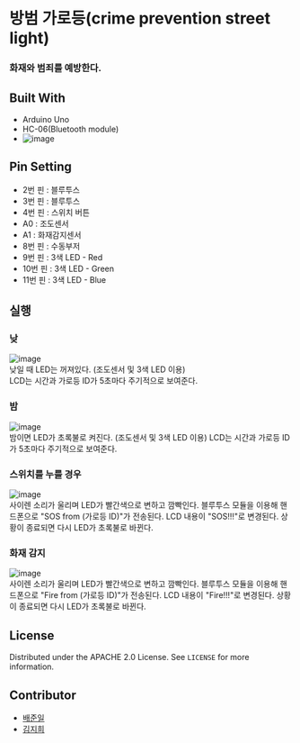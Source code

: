 # 방범 가로등(crime prevention street light)

### 화재와 범죄를 예방한다.

## Built With
* Arduino Uno
* HC-06(Bluetooth module)
* ![image](https://user-images.githubusercontent.com/70627982/146410248-dd1a5820-29f3-4516-b9dd-abc517086a54.png)

## Pin Setting
* 2번 핀 : 블루투스
* 3번 핀 : 블루투스
* 4번 핀 : 스위치 버튼
* A0 : 조도센서
* A1 : 화재감지센서
* 8번 핀 : 수동부저
* 9번 핀 : 3색 LED - Red
* 10번 핀 : 3색 LED - Green
* 11번 핀 : 3색 LED - Blue


## 실행

### 낮
![image](https://user-images.githubusercontent.com/70627982/146411956-b4dbad60-34e5-459c-af28-218e8e241658.png) 
<br>
낮일 때 LED는 꺼져있다. (조도센서 및 3색 LED 이용) <br>
LCD는 시간과 가로등 ID가 5초마다 주기적으로 보여준다.

### 밤
![image](https://user-images.githubusercontent.com/70627982/146412226-c0cf24d1-5fc6-4af8-8bf1-8e72937e7895.png)
<br>
밤이면 LED가 초록불로 켜진다. (조도센서 및 3색 LED 이용)
LCD는 시간과 가로등 ID가 5초마다 주기적으로 보여준다.

### 스위치를 누를 경우
![image](https://user-images.githubusercontent.com/70627982/146412627-3998beaf-afa7-4656-b267-03598c13971a.png)
<br>
사이렌 소리가 울리며 LED가 빨간색으로 변하고 깜빡인다.
블루투스 모듈을 이용해 핸드폰으로 "SOS from (가로등 ID)"가 전송된다.
LCD 내용이 "SOS!!!"로 변경된다.
상황이 종료되면 다시 LED가 초록불로 바뀐다.

### 화재 감지
![image](https://user-images.githubusercontent.com/70627982/146413016-da5a46ee-e113-44ab-a483-2e3e32acd3e3.png)
<br>
사이렌 소리가 울리며 LED가 빨간색으로 변하고 깜빡인다.
블루투스 모듈을 이용해 핸드폰으로 "Fire from (가로등 ID)"가 전송된다.
LCD 내용이 "Fire!!!"로 변경된다.
상황이 종료되면 다시 LED가 초록불로 바뀐다.

## License

Distributed under the APACHE 2.0 License. See `LICENSE` for more information.

## Contributor
* [배준일](https://github.com/bjo6300)
* [김지희](https://github.com/zzih45)

